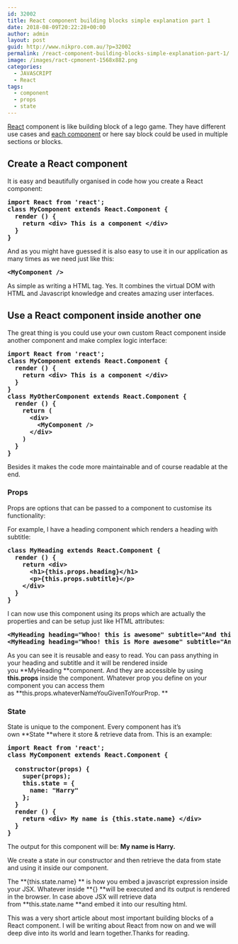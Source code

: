 ```yaml
---
id: 32002
title: React component building blocks simple explanation part 1
date: 2018-08-09T20:22:28+00:00
author: admin
layout: post
guid: http://www.nikpro.com.au/?p=32002
permalink: /react-component-building-blocks-simple-explanation-part-1/
image: /images/ract-cpmonent-1568x882.png
categories:
  - JAVASCRIPT
  - React
tags:
  - component
  - props
  - state
---
```

[React](http://www.nikpro.com.au/react-or-angular-how-much-it-matters/) component is like building block of a lego game. They have different use cases and <a href="https://reactjs.org/docs/components-and-props.html" target="_blank" rel="noopener noreferrer">each component</a> or here say block could be used in multiple sections or blocks.

## Create a React component

It is easy and beautifully organised in code how you create a React component:

<pre class="wp-block-preformatted"><strong>import React from 'react';</strong><br /><strong>class MyComponent extends React.Component {</strong><br /><strong>  render () {</strong><br /><strong>    return &lt;div> This is a component &lt;/div></strong><br /><strong>  }</strong><br /><strong>}</strong><br /></pre>

And as you might have guessed it is also easy to use it in our application as many times as we need just like this:

<pre class="wp-block-preformatted"><strong>&lt;MyComponent /></strong><br /></pre>

As simple as writing a HTML tag. Yes. It combines the virtual DOM with HTML and Javascript knowledge and creates amazing user interfaces.

## Use a React component inside another one

The great thing is you could use your own custom React component inside another component and make complex logic interface:

<pre class="wp-block-preformatted"><strong>import React from 'react';</strong><br /><strong>class MyComponent extends React.Component {</strong><br /><strong>  render () {</strong><br /><strong>    return &lt;div> This is a component &lt;/div></strong><br /><strong>  }</strong><br /><strong>}</strong><br /><strong>class MyOtherComponent extends React.Component {</strong><br /><strong>  render () {</strong><br /><strong>    return (</strong><br /><strong>      &lt;div></strong><br /><strong>        &lt;MyComponent /></strong><br /><strong>      &lt;/div></strong><br /><strong>    )</strong><br /><strong>  }</strong><br /><strong>}</strong></pre>

Besides it makes the code more maintainable and of course readable at the end.

### Props

Props are options that can be passed to a component to customise its functionality:

For example, I have a heading component which renders a heading with subtitle:

<pre class="wp-block-preformatted"><strong>class MyHeading extends React.Component {</strong><br /><strong>  render () {</strong><br /><strong>    return &lt;div></strong><br /><strong>      &lt;h1>{this.props.heading}&lt;/h1></strong><br /><strong>      &lt;p>{this.props.subtitle}&lt;/p> </strong><br /><strong>    &lt;/div></strong><br /><strong>  }</strong><br /><strong>}</strong></pre>

I can now use this component using its props which are actually the properties and can be setup just like HTML attributes:

<pre class="wp-block-preformatted"><strong>&lt;MyHeading heading="Whoo! this is awesome" subtitle="And this is a subtitle" /></strong><br /><strong>&lt;MyHeading heading="Whoo! this is More awesome" subtitle="And this is second subtitle" /></strong></pre>

As you can see it is reusable and easy to read. You can pass anything in your heading and subtitle and it will be rendered inside you **MyHeading **component. And they are accessible by using **this.props** inside the component. Whatever prop you define on your component you can access them as **this.props.whateverNameYouGivenToYourProp. **

### State

State is unique to the component. Every component has it’s own **State **where it store & retrieve data from. This is an example:

<pre class="wp-block-preformatted"><strong>import React from 'react';</strong><br /><strong>class MyComponent extends React.Component {</strong><br />  <br /><strong>  constructor(props) {</strong><br /><strong>    super(props);</strong><br /><strong>    this.state = {</strong><br /><strong>      name: "Harry"</strong><br /><strong>    };</strong><br /><strong>  }</strong><br /><strong>  render () {</strong><br /><strong>    return &lt;div> My name is {this.state.name} &lt;/div></strong><br /><strong>  }</strong><br /><strong>}</strong></pre>

The output for this component will be: **My name is Harry.**

We create a state in our constructor and then retrieve the data from state and using it inside our component.

The **{this.state.name} ** is how you embed a javascript expression inside your JSX. Whatever inside **{} **will be executed and its output is rendered in the browser. In case above JSX will retrieve data from **this.state.name **and embed it into our resulting html.

This was a very short article about most important building blocks of a React component. I will be writing about React from now on and we will deep dive into its world and learn together.Thanks for reading.
